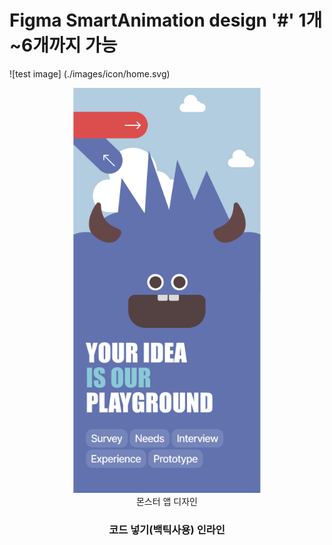 # Figma SmartAnimation design '#' 1개~6개까지 가능

![test image] (./images/icon/home.svg)

<figure style='text-align: center;'>
<img src="./images/iPhone 13 mini - 2.png" alt="monster app" style="width:300px; border=radius:20px">
<figcaption>몬스터 앱 디자인</figcaption>
<figure>

### 코드 넣기(백틱사용) 인라인

